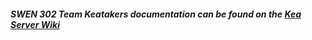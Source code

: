 ###### **SWEN 302 Team Keatakers documentation can be found on the [Kea Server Wiki](https://gitlab.ecs.vuw.ac.nz/swen302-2017-p1-t12/Kea_Server_Version_2/wikis/home)**